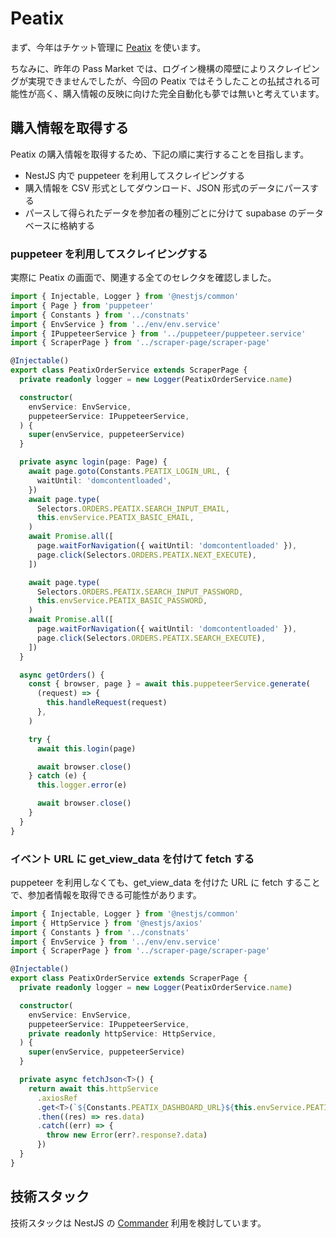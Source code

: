 # Peatix

まず、今年はチケット管理に [Peatix](https://peatix.com/) を使います。

ちなみに、昨年の Pass Market では、ログイン機構の障壁によりスクレイピングが実現できませんでしたが、今回の Peatix ではそうしたことの払拭される可能性が高く、購入情報の反映に向けた完全自動化も夢では無いと考えています。

## 購入情報を取得する

Peatix の購入情報を取得するため、下記の順に実行することを目指します。

- NestJS 内で puppeteer を利用してスクレイピングする
- 購入情報を CSV 形式としてダウンロード、JSON 形式のデータにパースする
- パースして得られたデータを参加者の種別ごとに分けて supabase のデータベースに格納する

### puppeteer を利用してスクレイピングする

実際に Peatix の画面で、関連する全てのセレクタを確認しました。

```ts
import { Injectable, Logger } from '@nestjs/common'
import { Page } from 'puppeteer'
import { Constants } from '../constnats'
import { EnvService } from '../env/env.service'
import { IPuppeteerService } from '../puppeteer/puppeteer.service'
import { ScraperPage } from '../scraper-page/scraper-page'

@Injectable()
export class PeatixOrderService extends ScraperPage {
  private readonly logger = new Logger(PeatixOrderService.name)

  constructor(
    envService: EnvService,
    puppeteerService: IPuppeteerService,
  ) {
    super(envService, puppeteerService)
  }

  private async login(page: Page) {
    await page.goto(Constants.PEATIX_LOGIN_URL, {
      waitUntil: 'domcontentloaded',
    })
    await page.type(
      Selectors.ORDERS.PEATIX.SEARCH_INPUT_EMAIL,
      this.envService.PEATIX_BASIC_EMAIL,
    )
    await Promise.all([
      page.waitForNavigation({ waitUntil: 'domcontentloaded' }),
      page.click(Selectors.ORDERS.PEATIX.NEXT_EXECUTE),
    ])

    await page.type(
      Selectors.ORDERS.PEATIX.SEARCH_INPUT_PASSWORD,
      this.envService.PEATIX_BASIC_PASSWORD,
    )
    await Promise.all([
      page.waitForNavigation({ waitUntil: 'domcontentloaded' }),
      page.click(Selectors.ORDERS.PEATIX.SEARCH_EXECUTE),
    ])
  }

  async getOrders() {
    const { browser, page } = await this.puppeteerService.generate(
      (request) => {
        this.handleRequest(request)
      },
    )

    try {
      await this.login(page)

      await browser.close()
    } catch (e) {
      this.logger.error(e)

      await browser.close()
    }
  }
}
```

### イベント URL に get_view_data を付けて fetch する

puppeteer を利用しなくても、get_view_data を付けた URL に fetch することで、参加者情報を取得できる可能性があります。

```ts
import { Injectable, Logger } from '@nestjs/common'
import { HttpService } from '@nestjs/axios'
import { Constants } from '../constnats'
import { EnvService } from '../env/env.service'
import { ScraperPage } from '../scraper-page/scraper-page'

@Injectable()
export class PeatixOrderService extends ScraperPage {
  private readonly logger = new Logger(PeatixOrderService.name)

  constructor(
    envService: EnvService,
    puppeteerService: IPuppeteerService,
    private readonly httpService: HttpService,
  ) {
    super(envService, puppeteerService)
  }

  private async fetchJson<T>() {
    return await this.httpService
      .axiosRef
      .get<T>(`${Constants.PEATIX_DASHBOARD_URL}${this.envService.PEATIX_EVENT_ID}/get_view_data`)
      .then((res) => res.data)
      .catch((err) => {
        throw new Error(err?.response?.data)
      })
  }
}
```

## 技術スタック

技術スタックは NestJS の [Commander](https://docs.nestjs.com/recipes/nest-commander) 利用を検討しています。
